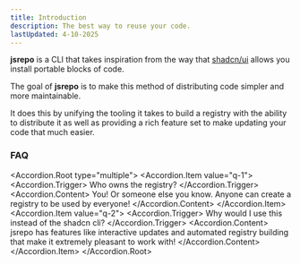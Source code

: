 ```yaml
---
title: Introduction
description: The best way to reuse your code.
lastUpdated: 4-10-2025
---
```


<script>
    import * as Accordion from '$lib/components/ui/accordion'
</script>

**jsrepo** is a CLI that takes inspiration from the way that [shadcn/ui](https://ui.shadcn.com) allows you install portable blocks of code.

The goal of **jsrepo** is to make this method of distributing code simpler and more maintainable.

It does this by unifying the tooling it takes to build a registry with the ability to distribute it as well as providing a rich feature set to make updating your code that much easier.

### FAQ

<Accordion.Root type="multiple">
<Accordion.Item value="q-1">
<Accordion.Trigger>
Who owns the registry?
</Accordion.Trigger>
<Accordion.Content>
You! Or someone else you know. Anyone can create a registry to be used by everyone!
</Accordion.Content>
</Accordion.Item>
<Accordion.Item value="q-2">
<Accordion.Trigger>
Why would I use this instead of the shadcn cli?
</Accordion.Trigger>
<Accordion.Content>
jsrepo has features like interactive updates and automated registry building that make it extremely pleasant to work with!
</Accordion.Content>
</Accordion.Item>
</Accordion.Root>
